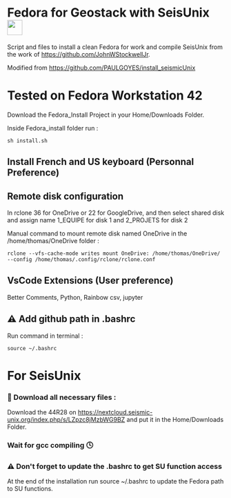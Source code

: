 # Fedora for Geostack with SeisUnix <img src="https://upload.wikimedia.org/wikipedia/commons/3/3f/Fedora_logo.svg" width="35">
Script and files to install a clean Fedora for work and compile SeisUnix from the work of https://github.com/JohnWStockwellJr.

Modified from https://github.com/PAULGOYES/install_seismicUnix

# Tested on Fedora Workstation 42 

Download the Fedora_Install Project in your Home/Downloads Folder. 

Inside Fedora_install folder run :
```console
sh install.sh
```


## Install French and US keyboard (Personnal Preference)

## Remote disk configuration
In rclone 36 for OneDrive or 22 for GoogleDrive, and then select shared disk and assign name 1_EQUIPE for disk 1 and 2_PROJETS for disk 2

Manual command to mount remote disk named OneDrive in the /home/thomas/OneDrive folder :
```console
rclone --vfs-cache-mode writes mount OneDrive: /home/thomas/OneDrive/ --config /home/thomas/.config/rclone/rclone.conf 
```

## VsCode Extensions (User preference)
Better Comments, Python, Rainbow csv, jupyter

## :warning: Add github path in .bashrc
Run command in terminal : 
```console
source ~/.bashrc
```

# For SeisUnix

### :file_folder: Download all necessary files :
Download the 44R28 on https://nextcloud.seismic-unix.org/index.php/s/LZpzc8jMzbWG9BZ and put it in the Home/Downloads Folder.

### Wait for gcc compiling :clock4:

### :warning: Don't forget to update the .bashrc to get SU function access 
At the end of the installation run source ~/.bashrc to update the Fedora path to SU functions.
